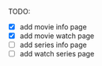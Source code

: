 TODO:

- [x] add movie info page
- [x] add movie watch page
- [ ] add series info page
- [ ] add watch series page
